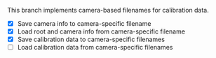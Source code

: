 This branch implements camera-based filenames for calibration data.

- [x] Save camera info to camera-specific filename
- [x] Load root and camera info from camera-specific filename
- [x] Save calibration data to camera-specific filenames
- [ ] Load calibration data from camera-specific filenames
